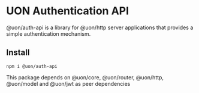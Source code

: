 # UON Authentication API

@uon/auth-api is a library for @uon/http server applications that provides a simple authentication mechanism.


## Install

```shell
npm i @uon/auth-api
```

This package depends on @uon/core, @uon/router, @uon/http, @uon/model and @uon/jwt as peer dependencies

